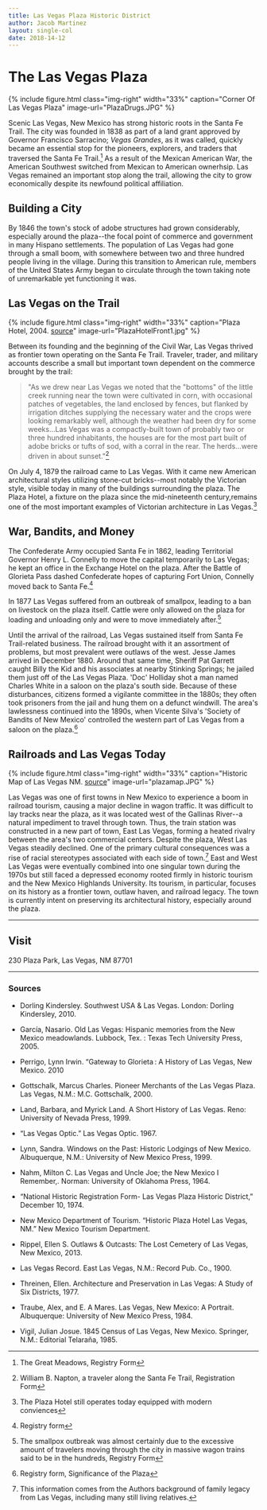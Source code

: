 ```yaml
---
title: Las Vegas Plaza Historic District
author: Jacob Martinez
layout: single-col
date: 2018-14-12
---
```


# The Las Vegas Plaza #


{% include figure.html class="img-right" width="33%" caption="Corner Of Las Vegas Plaza" image-url="PlazaDrugs.JPG" %}

Scenic Las Vegas, New Mexico has strong historic roots in the Santa Fe Trail. The city was founded in 1838 as part of a land grant approved by Governor Francisco Sarracino; *Vegas Grandes*, as it was called, quickly became an essential stop for the pioneers, explorers, and traders that traversed the Santa Fe Trail.[^1] As a result of the Mexican American War, the American Southwest switched from Mexican to American ownerhsip. Las Vegas remained an important stop along the trail, allowing the city to grow economically despite its newfound political affiliation.
 
[^1]: The Great Meadows, Registry Form

 
## Building a City ##

By 1846 the town's stock of adobe structures had grown considerably, especially around the plaza--the focal point of commerce and government in many Hispano settlements. The population of Las Vegas had gone through a small boom, with somewhere between two and three hundred people living in the village. During this transition to American rule, members of the United States Army began to circulate through the town taking note of unremarkable yet functioning it was. 

## Las Vegas on the Trail ##

{% include figure.html class="img-right" width="33%" caption="Plaza Hotel, 2004. [source](https://en.wikipedia.org/wiki/Plaza_Hotel_(Las_Vegas,_New_Mexico)#/media/File:Perspective_view_from_the_southeast_-_Plaza_Hotel,_230_North_Plaza,_Las_Vegas,_San_Miguel_County,_NM_HABS_NM-206-1.tif)" image-url="PlazaHotelFront1.jpg" %}

Between its founding and the beginning of the Civil War, Las Vegas thrived as frontier town operating on the Santa Fe Trail. Traveler, trader, and military accounts describe a small but important town dependent on the commerce brought by the trail: 

>"As we drew near Las Vegas we noted that the "bottoms" of the little creek running near the town were cultivated in corn, with occasional patches of vegetables, the land enclosed by fences, but flanked by irrigation ditches supplying the necessary water and the crops were looking remarkably well, although the weather had been dry for some weeks...Las Vegas was a compactly-built town of probably two or three hundred inhabitants, the houses are for the most part built of adobe bricks or tufts of sod, with a corral in the rear. The herds...were driven in about sunset."[^2]

On July 4, 1879 the railroad came to Las Vegas. With it came new American architectural styles utilizing stone-cut bricks--most notably the Victorian style, visible today in many of the buildings surrounding the plaza. The Plaza Hotel, a fixture on the plaza since the mid-nineteenth century,remains one of the most important examples of Victorian architecture in Las Vegas.[^3] 

[^2]: William B. Napton, a traveler along the Santa Fe Trail, Registration Form
[^3]: The Plaza Hotel still operates today equipped with modern conviences 


## War, Bandits, and Money ##

The Confederate Army occupied Santa Fe in 1862, leading Territorial Governor Henry L. Connelly to move the capital temporarily to Las Vegas; he kept an office in the Exchange Hotel on the plaza. After the Battle of Glorieta Pass dashed Confederate hopes of capturing Fort Union, Connelly moved back to Santa Fe.[^4]

In 1877 Las Vegas suffered from an outbreak of smallpox, leading to a ban on livestock on the plaza itself. Cattle were only allowed on the plaza for loading and unloading only and were to move immediately after.[^5] 

Until the arrival of the railroad, Las Vegas sustained itself from Santa Fe Trail-related business. The railroad brought with it an assortment of problems, but most prevalent were outlaws of the west. Jesse James arrived in December 1880. Around that same time, Sheriff Pat Garrett caught Billy the Kid and his associates at nearby Stinking Springs; he jailed them just off of the Las Vegas Plaza. 'Doc' Holliday shot a man named Charles White in a saloon on the plaza's south side. Because of these disturbances, citizens formed a vigilante committee in the 1880s; they often took prisoners from the jail and hung them on a defunct windwill. The area's lawlessness continued into the 1890s, when Vicente Silva's 'Society of Bandits of New Mexico' controlled the western part of Las Vegas from a saloon on the plaza.[^6]


[^4]: Registry form
[^5]: The smallpox outbreak was almost certainly due to the excessive amount of travelers moving through the city in massive wagon trains said to be in the hundreds, Registry Form
[^6]: Registry form, Significance of the Plaza

## Railroads and Las Vegas Today ##

{% include figure.html class="img-right" width="33%" caption="Historic Map of Las Vegas NM. [source](https://npgallery.nps.gov/NRHP/GetAsset/NRHP/74001202_text)" image-url="plazamap.JPG" %}

Las Vegas was one of first towns in New Mexico to experience a boom in railroad tourism, causing a major decline in wagon traffic. It was difficult to lay tracks near the plaza, as it was located west of the Gallinas River--a natural impediment to travel through town. Thus, the train station was constructed in a new part of town, East Las Vegas, forming a heated rivalry between the area's two commercial centers. Despite the plaza, West Las Vegas steadily declined. One of the primary cultural consequences was a rise of racial stereotypes associated with each side of town.[^7] East and West Las Vegas were eventually combined into one singular town during the 1970s but still faced a depressed economy rooted firmly in historic tourism and the New Mexico Highlands University. Its tourism, in particular, focuses on its history as a frontier town, outlaw haven, and railroad legacy. The town is currently intent on preserving its architectural history, especially around the plaza. 

[^7]: This information comes from the Authors background of family legacy from Las Vegas, including many still living relatives. 

***
## Visit ###

230 Plaza Park, Las Vegas, NM 87701

***


### Sources ###

- Dorling Kindersley. Southwest USA & Las Vegas. London: Dorling Kindersley, 2010. 

- García, Nasario. Old Las Vegas: Hispanic memories from the New Mexico meadowlands. Lubbock, Tex. : Texas Tech University Press, 2005. 

- Perrigo, Lynn Irwin. “Gateway to Glorieta : A History of Las Vegas, New Mexico. 2010

- Gottschalk, Marcus Charles. Pioneer Merchants of the Las Vegas Plaza. Las Vegas, N.M.: M.C. Gottschalk, 2000.

- Land, Barbara, and Myrick Land. A Short History of Las Vegas. Reno: University of Nevada Press, 1999.

- “Las Vegas Optic.” Las Vegas Optic. 1967.

- Lynn, Sandra. Windows on the Past: Historic Lodgings of New Mexico. Albuquerque, N.M.: University of New Mexico Press, 1999.

- Nahm, Milton C. Las Vegas and Uncle Joe; the New Mexico I Remember,. Norman: University of Oklahoma Press, 1964.

- “National Historic Registration Form- Las Vegas Plaza Historic District,” December 10, 1974.

- New Mexico Department of Tourism. “Historic Plaza Hotel Las Vegas, NM.” New Mexico Tourism Department.

- Rippel, Ellen S. Outlaws & Outcasts: The Lost Cemetery of Las Vegas, New Mexico, 2013.

- Las Vegas Record. East Las Vegas, N.M.: Record Pub. Co., 1900.

- Threinen, Ellen. Architecture and Preservation in Las Vegas: A Study of Six Districts, 1977.

- Traube, Alex, and E. A Mares. Las Vegas, New Mexico: A Portrait. Albuquerque: University of New Mexico Press, 1984.

- Vigil, Julian Josue. 1845 Census of Las Vegas, New Mexico. Springer, N.M.: Editorial Telaraña, 1985.
